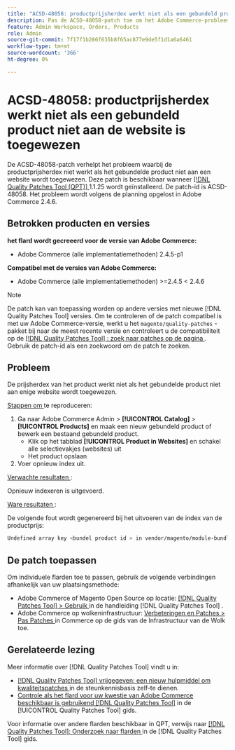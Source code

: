 ```yaml
---
title: "ACSD-48058: productprijsherdex werkt niet als een gebundeld product geen website krijgt toegewezen"
description: Pas de ACSD-48058-patch toe om het Adobe Commerce-probleem op te lossen, waarbij de productprijsherdex niet werkt als het gebundelde product niet aan een website wordt toegewezen.
feature: Admin Workspace, Orders, Products
role: Admin
source-git-commit: 7f17f1b286f635b8f65ac877e9de5f1d1a6a6461
workflow-type: tm+mt
source-wordcount: '366'
ht-degree: 0%

---
```


# ACSD-48058: productprijsherdex werkt niet als een gebundeld product niet aan de website is toegewezen

De ACSD-48058-patch verhelpt het probleem waarbij de productprijsherdex niet werkt als het gebundelde product niet aan een website wordt toegewezen. Deze patch is beschikbaar wanneer [[!DNL Quality Patches Tool (QPT)] ](https://experienceleague.adobe.com/en/docs/commerce-knowledge-base/kb/announcements/commerce-announcements/magento-quality-patches-released-new-tool-to-self-serve-quality-patches) 1.1.25 wordt geïnstalleerd. De patch-id is ACSD-48058. Het probleem wordt volgens de planning opgelost in Adobe Commerce 2.4.6.

## Betrokken producten en versies

**het flard wordt gecreeerd voor de versie van Adobe Commerce:**

* Adobe Commerce (alle implementatiemethoden) 2.4.5-p1

**Compatibel met de versies van Adobe Commerce:**

* Adobe Commerce (alle implementatiemethoden) >=2.4.5 &lt; 2.4.6

>[!NOTE]
>
>De patch kan van toepassing worden op andere versies met nieuwe [!DNL Quality Patches Tool] versies. Om te controleren of de patch compatibel is met uw Adobe Commerce-versie, werkt u het `magento/quality-patches` -pakket bij naar de meest recente versie en controleert u de compatibiliteit op de [[!DNL Quality Patches Tool] : zoek naar patches op de pagina ](https://experienceleague.adobe.com/tools/commerce-quality-patches/index.html) . Gebruik de patch-id als een zoekwoord om de patch te zoeken.

## Probleem

De prijsherdex van het product werkt niet als het gebundelde product niet aan enige website wordt toegewezen.

<u> Stappen om </u> te reproduceren:

1. Ga naar Adobe Commerce Admin > **[!UICONTROL Catalog]** > **[!UICONTROL Products]** en maak een nieuw gebundeld product of bewerk een bestaand gebundeld product.
   * Klik op het tabblad **[!UICONTROL Product in Websites]** en schakel alle selectievakjes (websites) uit
   * Het product opslaan
1. Voer opnieuw index uit.

<u> Verwachte resultaten </u>:

Opnieuw indexeren is uitgevoerd.

<u> Ware resultaten </u>:

De volgende fout wordt gegenereerd bij het uitvoeren van de index van de productprijs:

```bash
Undefined array key <bundel product id > in vendor/magento/module-bundle/Model/ResourceModel/Indexer/Price/DisabledProductOptionPriceModifier.php on line 117
```

## De patch toepassen

Om individuele flarden toe te passen, gebruik de volgende verbindingen afhankelijk van uw plaatsingsmethode:

* Adobe Commerce of Magento Open Source op locatie: [[!DNL Quality Patches Tool]  > Gebruik ](https://experienceleague.adobe.com/docs/commerce-operations/tools/quality-patches-tool/usage.html) in de handleiding [!DNL Quality Patches Tool] .
* Adobe Commerce op wolkeninfrastructuur: [ Verbeteringen en Patches > Pas Patches ](https://experienceleague.adobe.com/docs/commerce-cloud-service/user-guide/develop/upgrade/apply-patches.html) in Commerce op de gids van de Infrastructuur van de Wolk toe.

## Gerelateerde lezing

Meer informatie over [!DNL Quality Patches Tool] vindt u in:

* [[!DNL Quality Patches Tool]  vrijgegeven: een nieuw hulpmiddel om kwaliteitspatches ](https://experienceleague.adobe.com/en/docs/commerce-knowledge-base/kb/announcements/commerce-announcements/magento-quality-patches-released-new-tool-to-self-serve-quality-patches) in de steunkennisbasis zelf-te dienen.
* [ Controle als het flard voor uw kwestie van Adobe Commerce beschikbaar is gebruikend  [!DNL Quality Patches Tool]](/help/tools/quality-patches-tool/patches-available-in-qpt/check-patch-for-magento-issue-with-magento-quality-patches.md) in de [!UICONTROL Quality Patches Tool] gids.


Voor informatie over andere flarden beschikbaar in QPT, verwijs naar [[!DNL Quality Patches Tool]: Onderzoek naar flarden ](https://experienceleague.adobe.com/tools/commerce-quality-patches/index.html) in de [!DNL Quality Patches Tool] gids.

